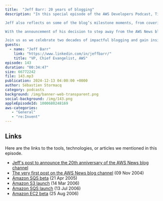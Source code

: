 ```yaml
---
title:  "Jeff Barr: 20 years of blogging"
description: "In this special episode of the AWS Developers Podcast, Tiffany and Seb sit down with Jeff Barr, VP and Chief Evangelist at AWS, to celebrate 20 incredible years of the AWS News blog. Jeff shares the origin story of the blog, the values that shaped its growth, and his unique approach to making technical concepts accessible to developers worldwide.

Jeff also reflects on some of the blog’s milestone moments, from covering the beta release of Amazon SQS in 2004 to the launches of Amazon S3 and EC2 in 2006.

With the announcement of his decision to step away from the AWS News blog to focus on deep-dive development activities, Jeff opens up about what’s next for him and his passion for technology.

Join us as we celebrate two decades of impactful blogging and gain insights into Jeff’s remarkable journey at AWS."
guests:
  - name: "Jeff Barr"
    link: "https://www.linkedin.com/in/jeffbarr/"
    title: "VP, Chief Evangelist, AWS"
episode: 143
duration: "00:34:47" 
size: 66772242
file: 143.mp3	
publication: 2024-12-13 04:00:00 +0000
author: Sébastien Stormacq
category: podcasts
background: /img/banner-web-transparent.png
social-background: /img/143.png
appleEpisodeId: 1000680248169
aws-categories: 
   - "General"
   - "re:Invent"
---
```


## Links

Here are the links to the tools, technologies, or articles we mentioned in this episode.

- [Jeff's post to announce the 20th anniversary of the AWS News blog channel](https://www.linkedin.com/feed/update/urn:li:activity:7261779180458000384/)
- [The very first post on the AWS News blog channel](https://aws.amazon.com/blogs/aws/welcome/) (09 Nov 2004)
- [Amazon SQS beta](https://aws.amazon.com/blogs/aws/simple_queue_se/) (21 Apr 2005)
- [Amazon S3 launch](https://aws.amazon.com/blogs/aws/amazon_s3/) (14 Mar 2006)
- [Amazon SQS launch](https://aws.amazon.com/blogs/aws/amazon_simple_q/) (13 Jul 2006)
- [Amazon EC2 beta](https://aws.amazon.com/blogs/aws/amazon_ec2_beta/) (25 Aug 2006)
